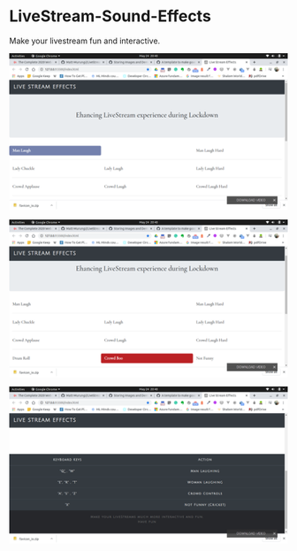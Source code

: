 # LiveStream-Sound-Effects

Make your livestream fun and interactive. 

![Demo ](/images/github/show1.png?raw=true) 

![Demo ](/images/github/show2.png?raw=true) 

![Demo ](/images/github/show3.png?raw=true) 
